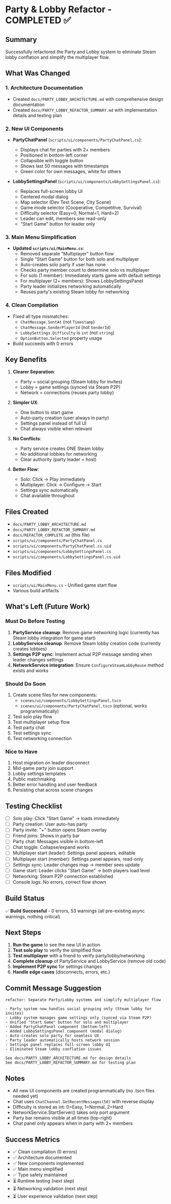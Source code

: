 # Party & Lobby Refactor - COMPLETED ✅

## Summary

Successfully refactored the Party and Lobby system to eliminate Steam lobby conflation and simplify the multiplayer flow.

## What Was Changed

### 1. Architecture Documentation
- Created `docs/PARTY_LOBBY_ARCHITECTURE.md` with comprehensive design documentation
- Created `docs/PARTY_LOBBY_REFACTOR_SUMMARY.md` with implementation details and testing plan

### 2. New UI Components
- **PartyChatPanel** (`scripts/ui/components/PartyChatPanel.cs`):
  - Displays chat for parties with 2+ members
  - Positioned in bottom-left corner
  - Collapsible with toggle button
  - Shows last 50 messages with timestamps
  - Green color for own messages, white for others

- **LobbySettingsPanel** (`scripts/ui/components/LobbySettingsPanel.cs`):
  - Replaces full-screen lobby UI
  - Centered modal dialog
  - Map selector (Dev Test Scene, City Scene)
  - Game mode selector (Cooperative, Competitive, Survival)
  - Difficulty selector (Easy=0, Normal=1, Hard=2)
  - Leader can edit, members see read-only
  - "Start Game" button for leader only

### 3. Main Menu Simplification
- **Updated `scripts/ui/MainMenu.cs`**:
  - Removed separate "Multiplayer" button flow
  - Single "Start Game" button for both solo and multiplayer
  - Auto-creates solo party if user has none
  - Checks party member count to determine solo vs multiplayer
  - For solo (1 member): Immediately starts game with default settings
  - For multiplayer (2+ members): Shows LobbySettingsPanel
  - Party leader initializes networking automatically
  - Reuses party's existing Steam lobby for networking

### 4. Clean Compilation
- Fixed all type mismatches:
  - `ChatMessage.SentAt` (not `Timestamp`)
  - `ChatMessage.SenderPlayerId` (not `SenderId`)
  - `LobbySettings.Difficulty` is `int` (not `string`)
  - `OptionButton.Selected` property usage
- Build succeeds with 0 errors

## Key Benefits

1. **Clearer Separation**:
   - Party = social grouping (Steam lobby for invites)
   - Lobby = game settings (synced via Steam P2P)
   - Network = connections (reuses party lobby)

2. **Simpler UX**:
   - One button to start game
   - Auto-party creation (user always in party)
   - Settings panel instead of full UI
   - Chat always visible when relevant

3. **No Conflicts**:
   - Party service creates ONE Steam lobby
   - No additional lobbies for networking
   - Clear authority (party leader = host)

4. **Better Flow**:
   - Solo: Click → Play immediately
   - Multiplayer: Click → Configure → Start
   - Settings sync automatically
   - Chat available throughout

## Files Created
- `docs/PARTY_LOBBY_ARCHITECTURE.md`
- `docs/PARTY_LOBBY_REFACTOR_SUMMARY.md`
- `docs/REFACTOR_COMPLETE.md` (this file)
- `scripts/ui/components/PartyChatPanel.cs`
- `scripts/ui/components/PartyChatPanel.cs.uid`
- `scripts/ui/components/LobbySettingsPanel.cs`
- `scripts/ui/components/LobbySettingsPanel.cs.uid`

## Files Modified
- `scripts/ui/MainMenu.cs` - Unified game start flow
- Various build artifacts

## What's Left (Future Work)

### Must Do Before Testing
1. **PartyService cleanup**: Remove game networking logic (currently has Steam lobby integration for game start)
2. **LobbyService cleanup**: Remove Steam lobby creation code (currently creates lobbies)
3. **Settings P2P sync**: Implement actual P2P message sending when leader changes settings
4. **NetworkService integration**: Ensure `ConfigureSteamLobbyReuse` method exists and works

### Should Do Soon
1. Create scene files for new components:
   - `scenes/ui/components/LobbySettingsPanel.tscn`
   - `scenes/ui/components/PartyChatPanel.tscn` (optional, works programmatically)
2. Test solo play flow
3. Test multiplayer setup flow
4. Test party chat
5. Test settings sync
6. Test networking connection

### Nice to Have
1. Host migration on leader disconnect
2. Mid-game party join support
3. Lobby settings templates
4. Public matchmaking
5. Better error handling and user feedback
6. Persisting chat across scene changes

## Testing Checklist

- [ ] Solo play: Click "Start Game" → loads immediately
- [ ] Party creation: User auto-has party
- [ ] Party invite: "+" button opens Steam overlay
- [ ] Friend joins: Shows in party bar
- [ ] Party chat: Messages visible in bottom-left
- [ ] Chat toggle: Collapse/expand works
- [ ] Multiplayer start (leader): Settings panel appears, editable
- [ ] Multiplayer start (member): Settings panel appears, read-only
- [ ] Settings sync: Leader changes map → member sees update
- [ ] Game start: Leader clicks "Start Game" → both players load level
- [ ] Networking: Steam P2P connection established
- [ ] Console logs: No errors, correct flow shown

## Build Status

✅ **Build Successful** - 0 errors, 53 warnings (all pre-existing async warnings, nothing critical)

## Next Steps

1. **Run the game** to see the new UI in action
2. **Test solo play** to verify the simplified flow
3. **Test multiplayer** with a friend to verify party/lobby/networking
4. **Complete cleanup** of PartyService and LobbyService (remove old code)
5. **Implement P2P sync** for settings changes
6. **Handle edge cases** (disconnects, errors, etc.)

## Commit Message Suggestion

```
refactor: Separate Party/Lobby systems and simplify multiplayer flow

- Party system now handles social grouping only (Steam lobby for invites)
- Lobby system manages game settings only (synced via Steam P2P)
- Unified "Start Game" button for solo and multiplayer
- Added PartyChatPanel component (bottom-left)
- Added LobbySettingsPanel component (modal dialog)
- Auto-creates solo party for seamless UX
- Party leader automatically hosts network session
- Settings panel replaces full-screen lobby UI
- Eliminated Steam lobby conflation issues

See docs/PARTY_LOBBY_ARCHITECTURE.md for design details
See docs/PARTY_LOBBY_REFACTOR_SUMMARY.md for testing plan
```

## Notes

- All new UI components are created programmatically (no .tscn files needed yet)
- Chat uses `ChatChannel.GetRecentMessages(50)` with reverse display
- Difficulty is stored as int: 0=Easy, 1=Normal, 2=Hard
- NetworkService.StartServer() takes only port argument
- Party bar remains visible at all times (top-right)
- Chat panel only appears when in party with 2+ members

## Success Metrics

- ✅ Clean compilation (0 errors)
- ✅ Architecture documented
- ✅ New components implemented
- ✅ Main menu simplified
- ✅ Type safety maintained
- ⏳ Runtime testing (next step)
- ⏳ Networking validation (next step)
- ⏳ User experience validation (next step)

